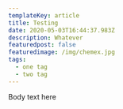 ```yaml
---
templateKey: article
title: Testing
date: 2020-05-03T16:44:37.983Z
description: Whatever
featuredpost: false
featuredimage: /img/chemex.jpg
tags:
  - one tag
  - two tag
---
```

Body text here